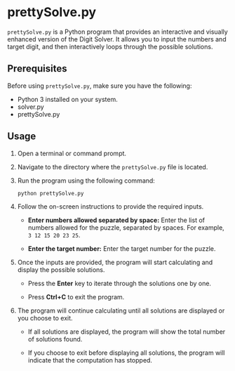 # prettySolve.py

`prettySolve.py` is a Python program that provides an interactive and visually enhanced version of the Digit Solver. It allows you to input the numbers and target digit, and then interactively loops through the possible solutions.

## Prerequisites

Before using `prettySolve.py`, make sure you have the following:

- Python 3 installed on your system.
- solver.py
- prettySolve.py

## Usage

1. Open a terminal or command prompt.

2. Navigate to the directory where the `prettySolve.py` file is located.

3. Run the program using the following command:

   ```bash
   python prettySolve.py
   ```

4. Follow the on-screen instructions to provide the required inputs.

   - **Enter numbers allowed separated by space:** Enter the list of numbers allowed for the puzzle, separated by spaces. For example, `3 12 15 20 23 25`.

   - **Enter the target number:** Enter the target number for the puzzle.

5. Once the inputs are provided, the program will start calculating and display the possible solutions.

   - Press the **Enter** key to iterate through the solutions one by one.

   - Press **Ctrl+C** to exit the program.

6. The program will continue calculating until all solutions are displayed or you choose to exit.

   - If all solutions are displayed, the program will show the total number of solutions found.

   - If you choose to exit before displaying all solutions, the program will indicate that the computation has stopped.
